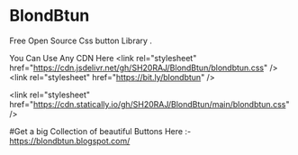 # BlondBtun
Free Open Source Css button Library .

You Can Use Any CDN Here 
&lt;link rel="stylesheet" href="https://cdn.jsdelivr.net/gh/SH20RAJ/BlondBtun/blondbtun.css" /&gt; <br>
&lt;link rel="stylesheet" href="https://bit.ly/blondbtun" /&gt; <br>



&lt;link rel="stylesheet" href="https://cdn.statically.io/gh/SH20RAJ/BlondBtun/main/blondbtun.css" /&gt; <br>


#Get a big Collection of beautiful Buttons Here :- https://blondbtun.blogspot.com/
